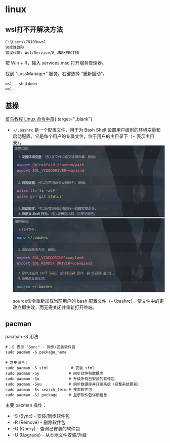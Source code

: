 # linux
## wsl打不开解决方法
```
C:\Users\78100>wsl
灾难性故障
错误代码: Wsl/Service/E_UNEXPECTED
```

按 Win + R，输入 services.msc 打开服务管理器。

找到 “LxssManager” 服务，右键选择 “重新启动”。
```
wsl --shutdown
wsl
```

## 基操
[菜鸟教程 Linux 命令手册](https://www.runoob.com/linux/linux-command-manual.html){:target="_blank"}


- `~/.bashrc` 是一个配置文件，用于为 Bash Shell 设置用户级别的环境变量和启动配置。它是每个用户的专属文件，位于用户的主目录下（~ 表示主目录）。
    ![1753354404584](image/linux/1753354404584.png)
    ![1753354444335](image/linux/1753354444335.png)
    
    source命令重新加载当前用户的 bash 配置文件（~/.bashrc），使文件中的更改立即生效，而无需关闭并重新打开终端。

## pacman
pacman -S 用法

```shell
# -S 表示 "Sync" - 同步/安装软件包
sudo pacman -S package_name

# 常用组合：
sudo pacman -S sfml          # 安装 sfml
sudo pacman -Sy             # 同步软件包数据库
sudo pacman -Su             # 升级所有已安装的软件包
sudo pacman -Syu            # 同步数据库并升级系统（完整系统更新）
sudo pacman -Ss search_term # 搜索软件包
sudo pacman -Si package     # 显示软件包详细信息
```

主要 pacman 操作：
- -S (Sync) - 安装/同步软件包
-  -R (Remove) - 删除软件包
- -Q (Query) - 查询已安装的软件包
- -U (Upgrade) - 从本地文件安装/升级


